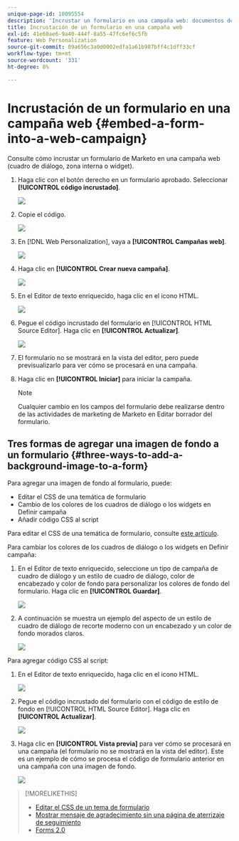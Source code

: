 ```yaml
---
unique-page-id: 10095554
description: 'Incrustar un formulario en una campaña web: documentos de Marketo, documentación del producto'
title: Incrustación de un formulario en una campaña web
exl-id: 41e60ae6-9a40-444f-8a55-47fc6ef6c5fb
feature: Web Personalization
source-git-commit: 09a656c3a0d0002edfa1a61b987bff4c1dff33cf
workflow-type: tm+mt
source-wordcount: '331'
ht-degree: 8%

---
```


# Incrustación de un formulario en una campaña web {#embed-a-form-into-a-web-campaign}

Consulte cómo incrustar un formulario de Marketo en una campaña web (cuadro de diálogo, zona interna o widget).

1. Haga clic con el botón derecho en un formulario aprobado. Seleccionar **[!UICONTROL código incrustado]**.

   ![](assets/image2015-12-16-10-3a58-3a39.png)

1. Copie el código.

   ![](assets/image2015-12-16-11-3a16-3a24.png)

1. En [!DNL Web Personalization], vaya a **[!UICONTROL Campañas web]**.

   ![](assets/web-campaigns-hand-7.jpg)

1. Haga clic en **[!UICONTROL Crear nueva campaña]**.

   ![](assets/create-new-web-campaign-hand-1.jpg)

1. En el Editor de texto enriquecido, haga clic en el icono HTML.

   ![](assets/five-1.png)

1. Pegue el código incrustado del formulario en [!UICONTROL HTML Source Editor]. Haga clic en **[!UICONTROL Actualizar]**.

   ![](assets/six-1.png)

1. El formulario no se mostrará en la vista del editor, pero puede previsualizarlo para ver cómo se procesará en una campaña.

1. Haga clic en **[!UICONTROL Iniciar]** para iniciar la campaña.

   >[!NOTE]
   >
   >Cualquier cambio en los campos del formulario debe realizarse dentro de las actividades de marketing de Marketo en Editar borrador del formulario.

## Tres formas de agregar una imagen de fondo a un formulario {#three-ways-to-add-a-background-image-to-a-form}

Para agregar una imagen de fondo al formulario, puede:

* Editar el CSS de una temática de formulario
* Cambio de los colores de los cuadros de diálogo o los widgets en Definir campaña
* Añadir código CSS al script

Para editar el CSS de una temática de formulario, consulte [este artículo](/help/marketo/product-docs/demand-generation/forms/form-design/edit-the-css-of-a-form-theme.md).

Para cambiar los colores de los cuadros de diálogo o los widgets en Definir campaña:

1. En el Editor de texto enriquecido, seleccione un tipo de campaña de cuadro de diálogo y un estilo de cuadro de diálogo, color de encabezado y color de fondo para personalizar los colores de fondo del formulario. Haga clic en **[!UICONTROL Guardar]**.

   ![](assets/image2015-12-29-18-3a28-3a31.png)

1. A continuación se muestra un ejemplo del aspecto de un estilo de cuadro de diálogo de recorte moderno con un encabezado y un color de fondo morados claros.

   ![](assets/image2015-12-29-18-3a27-3a31.png)

Para agregar código CSS al script:

1. En el Editor de texto enriquecido, haga clic en el icono HTML.

   ![](assets/image2015-12-29-17-3a56-3a13.png)

1. Pegue el código incrustado del formulario con el código de estilo de fondo en [!UICONTROL HTML Source Editor]. Haga clic en **[!UICONTROL Actualizar]**.

   ![](assets/image2015-12-29-18-3a1-3a15.png)

1. Haga clic en **[!UICONTROL Vista previa]** para ver cómo se procesará en una campaña (el formulario no se mostrará en la vista del editor). Este es un ejemplo de cómo se procesa el código de formulario anterior en una campaña con una imagen de fondo.

   ![](assets/image2015-12-29-18-3a20-3a35.png)

>[!MORELIKETHIS]
>
>* [Editar el CSS de un tema de formulario](/help/marketo/product-docs/demand-generation/forms/form-design/edit-the-css-of-a-form-theme.md)
>* [Mostrar mensaje de agradecimiento sin una página de aterrizaje de seguimiento](https://developers.marketo.com/blog/show-thank-you-message-without-a-follow-up-landing-page/)
>* [Forms 2.0](https://experienceleague.adobe.com/es/docs/marketo-developer/marketo/javascriptapi/forms-api-reference)
